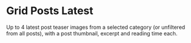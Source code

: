 # Grid Posts Latest

Up to 4 latest post teaser images from a selected category (or unfiltered from all posts), with a post thumbnail, excerpt and reading time each.
